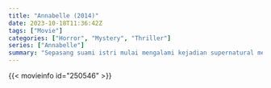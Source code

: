 ```yaml
---
title: "Annabelle (2014)"
date: 2023-10-18T11:36:42Z
tags: ["Movie"]
categories: ["Horror", "Mystery", "Thriller"]
series: ["Annabelle"]
summary: "Sepasang suami istri mulai mengalami kejadian supernatural mengerikan yang melibatkan boneka antik tak lama setelah rumah mereka diserang oleh pemuja setan."
---
```



  <mux-player stream-type="on-demand"
  src="https://kp3d-my.sharepoint.com/personal/ryoo_kp3d_onmicrosoft_com/_layouts/15/download.aspx?share=ETjM8EUXcQ1PjE8MWknF32ABX3v7IrUVhddgufMNqnxDtQ" prefer-playback="mse" controls>
 
  </mux-player>
  

{{< movieinfo id="250546" >}}

  <script src="https://cdn.jsdelivr.net/npm/@mux/mux-player"></script>
  
   <script type="application/ld+json">
 {
  "@context": "https://schema.org/",
  "@type": "VideoObject",
  "name": "Annabelle",
  "contentUrl": "https://stream.mux.com/yrc3wrHQQ6VCsUATOxECOKO6w5UejHSRlqH02VkT1x00k.m3u8",
  "thumbnailUrl": "https://www.themoviedb.org/t/p/original/boxuxPM8r5ptlQHrd7Ia8U8dWvV.jpg?width=314&fit_mode=preserve&time=25",
  "uploadDate": "2023-10-18T11:36:42Z",
}

</script>